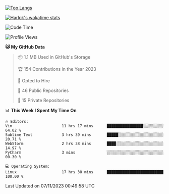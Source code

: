 [![Top Langs](https://github-readme-stats.vercel.app/api/top-langs/?username=remisiki&theme=dracula&layout=compact&hide=Jupyter%20Notebook,CSS,HTML&langs_count=10&exclude_repo=GMM-Demux-GUI)](https://github.com/anuraghazra/github-readme-stats)

[![Harlok's wakatime stats](https://github-readme-stats.vercel.app/api/wakatime?username=@remisiki&theme=dracula&layout=compact&langs_count=10&hide=other,html,css,text,json,markdown,jupyter)](https://github.com/anuraghazra/github-readme-stats)

<!--START_SECTION:waka-->
![Code Time](http://img.shields.io/badge/Code%20Time-542%20hrs%2021%20mins-blue)

![Profile Views](http://img.shields.io/badge/Profile%20Views-81-blue)

**🐱 My GitHub Data** 

> 📦 1.1 MB Used in GitHub's Storage 
 > 
> 🏆 154 Contributions in the Year 2023
 > 
> 💼 Opted to Hire
 > 
> 📜 46 Public Repositories 
 > 
> 🔑 15 Private Repositories 
 > 
📊 **This Week I Spent My Time On** 

```text
🔥 Editors: 
Vim                      11 hrs 17 mins      ████████████████░░░░░░░░░   64.02 % 
Sublime Text             3 hrs 39 mins       █████░░░░░░░░░░░░░░░░░░░░   20.71 % 
WebStorm                 2 hrs 38 mins       ████░░░░░░░░░░░░░░░░░░░░░   14.97 % 
PyCharm                  3 mins              ░░░░░░░░░░░░░░░░░░░░░░░░░   00.30 % 

💻 Operating System: 
Linux                    17 hrs 38 mins      █████████████████████████   100.00 % 
```


 Last Updated on 07/11/2023 00:49:58 UTC
<!--END_SECTION:waka-->
